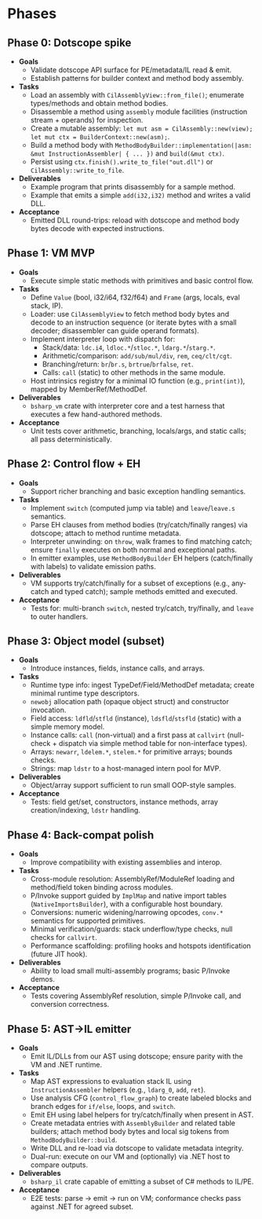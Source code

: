 # Phases

## Phase 0: Dotscope spike
- **Goals**
  - Validate dotscope API surface for PE/metadata/IL read & emit.
  - Establish patterns for builder context and method body assembly.
- **Tasks**
  - Load an assembly with `CilAssemblyView::from_file()`; enumerate types/methods and obtain method bodies.
  - Disassemble a method using `assembly` module facilities (instruction stream + operands) for inspection.
  - Create a mutable assembly: `let mut asm = CilAssembly::new(view); let mut ctx = BuilderContext::new(asm);`.
  - Build a method body with `MethodBodyBuilder::implementation(|asm: &mut InstructionAssembler| { ... })` and `build(&mut ctx)`.
  - Persist using `ctx.finish().write_to_file("out.dll")` or `CilAssembly::write_to_file`.
- **Deliverables**
  - Example program that prints disassembly for a sample method.
  - Example that emits a simple `add(i32,i32)` method and writes a valid DLL.
- **Acceptance**
  - Emitted DLL round-trips: reload with dotscope and method body bytes decode with expected instructions.

## Phase 1: VM MVP
- **Goals**
  - Execute simple static methods with primitives and basic control flow.
- **Tasks**
  - Define `Value` (bool, i32/i64, f32/f64) and `Frame` (args, locals, eval stack, IP).
  - Loader: use `CilAssemblyView` to fetch method body bytes and decode to an instruction sequence (or iterate bytes with a small decoder; disassembler can guide operand formats).
  - Implement interpreter loop with dispatch for:
    - Stack/data: `ldc.i4`, `ldloc.*`/`stloc.*`, `ldarg.*`/`starg.*`.
    - Arithmetic/comparison: `add/sub/mul/div`, `rem`, `ceq/clt/cgt`.
    - Branching/return: `br`/`br.s`, `brtrue`/`brfalse`, `ret`.
    - Calls: `call` (static) to other methods in the same module.
  - Host intrinsics registry for a minimal IO function (e.g., `print(int)`), mapped by MemberRef/MethodDef.
- **Deliverables**
  - `bsharp_vm` crate with interpreter core and a test harness that executes a few hand-authored methods.
- **Acceptance**
  - Unit tests cover arithmetic, branching, locals/args, and static calls; all pass deterministically.

## Phase 2: Control flow + EH
- **Goals**
  - Support richer branching and basic exception handling semantics.
- **Tasks**
  - Implement `switch` (computed jump via table) and `leave`/`leave.s` semantics.
  - Parse EH clauses from method bodies (try/catch/finally ranges) via dotscope; attach to method runtime metadata.
  - Interpreter unwinding: on `throw`, walk frames to find matching catch; ensure `finally` executes on both normal and exceptional paths.
  - In emitter examples, use `MethodBodyBuilder` EH helpers (catch/finally with labels) to validate emission paths.
- **Deliverables**
  - VM supports try/catch/finally for a subset of exceptions (e.g., any-catch and typed catch); sample methods emitted and executed.
- **Acceptance**
  - Tests for: multi-branch `switch`, nested try/catch, try/finally, and `leave` to outer handlers.

## Phase 3: Object model (subset)
- **Goals**
  - Introduce instances, fields, instance calls, and arrays.
- **Tasks**
  - Runtime type info: ingest TypeDef/Field/MethodDef metadata; create minimal runtime type descriptors.
  - `newobj` allocation path (opaque object struct) and constructor invocation.
  - Field access: `ldfld`/`stfld` (instance), `ldsfld`/`stsfld` (static) with a simple memory model.
  - Instance calls: `call` (non-virtual) and a first pass at `callvirt` (null-check + dispatch via simple method table for non-interface types).
  - Arrays: `newarr`, `ldelem.*`, `stelem.*` for primitive arrays; bounds checks.
  - Strings: map `ldstr` to a host-managed intern pool for MVP.
- **Deliverables**
  - Object/array support sufficient to run small OOP-style samples.
- **Acceptance**
  - Tests: field get/set, constructors, instance methods, array creation/indexing, `ldstr` handling.

## Phase 4: Back-compat polish
- **Goals**
  - Improve compatibility with existing assemblies and interop.
- **Tasks**
  - Cross-module resolution: AssemblyRef/ModuleRef loading and method/field token binding across modules.
  - P/Invoke support guided by `ImplMap` and native import tables (`NativeImportsBuilder`), with a configurable host boundary.
  - Conversions: numeric widening/narrowing opcodes, `conv.*` semantics for supported primitives.
  - Minimal verification/guards: stack underflow/type checks, null checks for `callvirt`.
  - Performance scaffolding: profiling hooks and hotspots identification (future JIT hook).
- **Deliverables**
  - Ability to load small multi-assembly programs; basic P/Invoke demos.
- **Acceptance**
  - Tests covering AssemblyRef resolution, simple P/Invoke call, and conversion correctness.

## Phase 5: AST→IL emitter
- **Goals**
  - Emit IL/DLLs from our AST using dotscope; ensure parity with the VM and .NET runtime.
- **Tasks**
  - Map AST expressions to evaluation stack IL using `InstructionAssembler` helpers (e.g., `ldarg_0`, `add`, `ret`).
  - Use analysis CFG (`control_flow_graph`) to create labeled blocks and branch edges for `if/else`, loops, and `switch`.
  - Emit EH using label helpers for try/catch/finally when present in AST.
  - Create metadata entries with `AssemblyBuilder` and related table builders; attach method body bytes and local sig tokens from `MethodBodyBuilder::build`.
  - Write DLL and re-load via dotscope to validate metadata integrity.
  - Dual-run: execute on our VM and (optionally) via .NET host to compare outputs.
- **Deliverables**
  - `bsharp_il` crate capable of emitting a subset of C# methods to IL/PE.
- **Acceptance**
  - E2E tests: parse → emit → run on VM; conformance checks pass against .NET for agreed subset.
